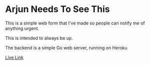 # Arjun Needs To See This

This is a simple web form that I've made so people can notify me of anything urgent.

This is intended to always be up.

The backend is a simple Go web server, running on Heroku

[Live Link](https://arjun-needs-to-see-this.surge.sh/)
